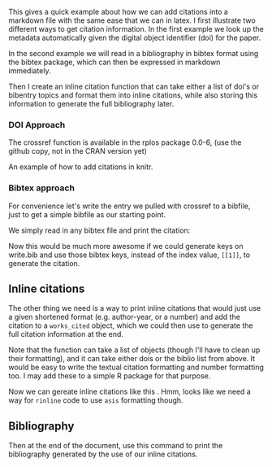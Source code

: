 <!--roptions  tidy=FALSE, warning=FALSE, comment=NA, message=FALSE-->
<!--begin.rcode echo=FALSE 
render_gfm()
end.rcode-->

This gives a quick example about how we can add citations into a markdown file with the same ease that we can in latex.
I first illustrate two different ways to get citation information.  In the first example we look up the metadata automatically given
the digital object identifier (doi) for the paper. 

In the second example we will read in a bibliography in bibtex format using the bibtex package, which can then be expressed in markdown immediately.

Then I create an inline citation function that can take either a list of doi's or bibentry topics and format them into inline citations, while also storing this information to generate the full bibliography later. 

### DOI Approach

The crossref function is available in the rplos package 0.0-6, (use the github copy, not in the CRAN version yet)
<!--begin.rcode 
require(rplos)
end.rcode-->

An example of how to add citations in knitr.
<!--begin.rcode results="asis", 
 crossref("10.1111/j.1461-0248.2005.00827.x")
end.rcode-->


### Bibtex approach

For convenience let's write the entry we pulled with crossref to a bibfile, just to get a simple bibfile as our starting point.
<!--begin.rcode
library(bibtex)
entry <- crossref("10.1111/j.1461-0248.2005.00827.x")
write.bib(entry, file="example.bib")
end.rcode-->

We simply read in any bibtex file and print the citation:
<!--begin.rcode r bibex, results="asis", echo=FALSE
biblio <- read.bib("example.bib")
biblio[[1]]
end.rcode-->
Now this would be much more awesome if we could generate keys on write.bib and use those bibtex keys, instead of the index value, `[[1]]`, to generate the citation. 

## Inline citations 
The other thing we need is a way to print inline citations that would just use a given shortened format (e.g. author-year, or a number) and add the citation to a `works_cited` object, which we could then use to generate the full citation information at the end. 

<!--begin.rcode
empty <- list()
class(empty) <- "bibentry"
options(works_cited = empty)
pcite <- function(x){
  sapply(x,function(x){
    if(is(x, "character"))
      entry <- crossref(x)
    else # assume it's a bibentry object already
      entry <- x
    ## keep track of what we've cited so far
    options(works_cited = c(getOption("works_cited"), entry))

    ## And format the inline citation
    n <- length(entry$author)
    if(n==1)
      sprintf("(%s, %s)", entry$author[[1]]$family, entry$year)
    if(n==2)
      sprintf("(%s & %s, %s)", entry$author[[1]]$family, entry$author[[2]]$family, entry$year)
    else if(n>2)
      sprintf("(%s _et. al._ %s)", entry$author[[1]]$family, entry$year)
  })
}
end.rcode-->
Note that the function can take a list of objects (though I'll have to clean up their formatting), and it can take either dois or the biblio list from above.  It would be easy to write the textual citation formatting and number formatting too. I may add these to a simple R package for that purpose. 

Now we can gereate inline citations like this  <!--rinline pcite("10.1111/j.1461-0248.2005.00827.x")-->.  Hmm, looks like we need a way for `rinline` code to use `asis` formatting though. 

## Bibliography
Then at the end of the document, use this command to print the bibliography generated by the use of our inline citations. 
<!--begin.rcode results="asis"
getOption("works_cited")
end.rcode-->




